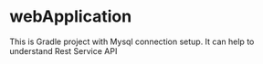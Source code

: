 # webApplication
This is Gradle project with Mysql connection setup.
It can help to understand Rest Service API
